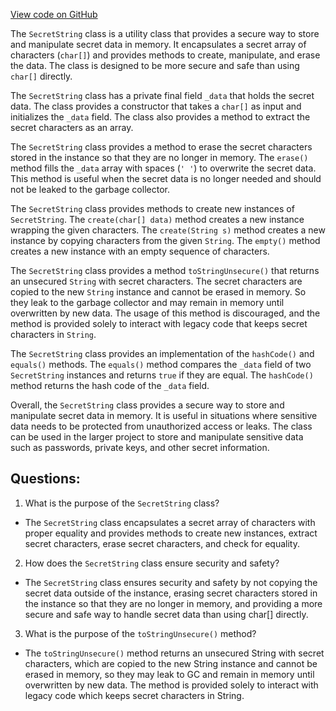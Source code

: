 [View code on GitHub](https://github.com/ergoplatform/ergo-appkit/common/src/main/java/org/ergoplatform/appkit/SecretString.java)

The `SecretString` class is a utility class that provides a secure way to store and manipulate secret data in memory. It encapsulates a secret array of characters (`char[]`) and provides methods to create, manipulate, and erase the data. The class is designed to be more secure and safe than using `char[]` directly.

The `SecretString` class has a private final field `_data` that holds the secret data. The class provides a constructor that takes a `char[]` as input and initializes the `_data` field. The class also provides a method to extract the secret characters as an array.

The `SecretString` class provides a method to erase the secret characters stored in the instance so that they are no longer in memory. The `erase()` method fills the `_data` array with spaces (`' '`) to overwrite the secret data. This method is useful when the secret data is no longer needed and should not be leaked to the garbage collector.

The `SecretString` class provides methods to create new instances of `SecretString`. The `create(char[] data)` method creates a new instance wrapping the given characters. The `create(String s)` method creates a new instance by copying characters from the given `String`. The `empty()` method creates a new instance with an empty sequence of characters.

The `SecretString` class provides a method `toStringUnsecure()` that returns an unsecured `String` with secret characters. The secret characters are copied to the new `String` instance and cannot be erased in memory. So they leak to the garbage collector and may remain in memory until overwritten by new data. The usage of this method is discouraged, and the method is provided solely to interact with legacy code that keeps secret characters in `String`.

The `SecretString` class provides an implementation of the `hashCode()` and `equals()` methods. The `equals()` method compares the `_data` field of two `SecretString` instances and returns `true` if they are equal. The `hashCode()` method returns the hash code of the `_data` field.

Overall, the `SecretString` class provides a secure way to store and manipulate secret data in memory. It is useful in situations where sensitive data needs to be protected from unauthorized access or leaks. The class can be used in the larger project to store and manipulate sensitive data such as passwords, private keys, and other secret information.
## Questions: 
 1. What is the purpose of the `SecretString` class?
- The `SecretString` class encapsulates a secret array of characters with proper equality and provides methods to create new instances, extract secret characters, erase secret characters, and check for equality.

2. How does the `SecretString` class ensure security and safety?
- The `SecretString` class ensures security and safety by not copying the secret data outside of the instance, erasing secret characters stored in the instance so that they are no longer in memory, and providing a more secure and safe way to handle secret data than using char[] directly.

3. What is the purpose of the `toStringUnsecure()` method?
- The `toStringUnsecure()` method returns an unsecured String with secret characters, which are copied to the new String instance and cannot be erased in memory, so they may leak to GC and remain in memory until overwritten by new data. The method is provided solely to interact with legacy code which keeps secret characters in String.